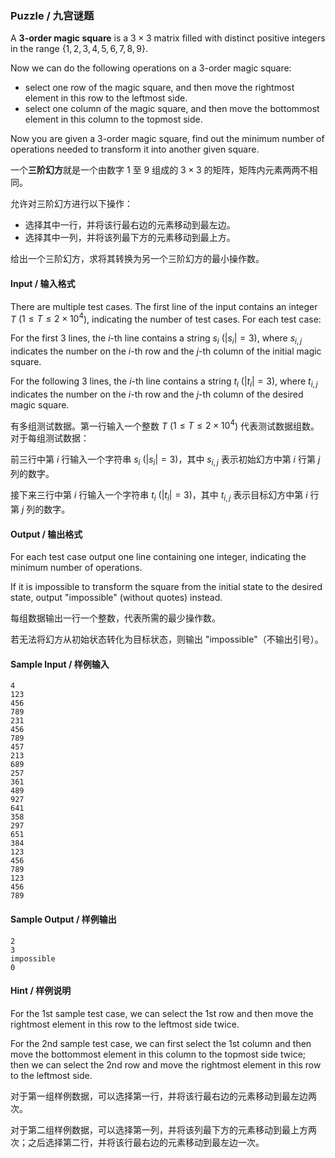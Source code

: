 ### Puzzle / 九宫谜题

A **3-order magic square** is a $`3 \times 3`$ matrix filled with distinct positive integers in the range $`\{1, 2, 3, 4, 5, 6, 7, 8, 9\}`$.

Now we can do the following operations on a 3-order magic square:

- select one row of the magic square, and then move the rightmost element in this row to the leftmost side.
- select one column of the magic square, and then move the bottommost element in this column to the topmost side.

Now you are given a 3-order magic square, find out the minimum number of operations needed to transform it into another given square.

一个**三阶幻方**就是一个由数字 1 至 9 组成的 $`3 \times 3`$ 的矩阵，矩阵内元素两两不相同。

允许对三阶幻方进行以下操作：

- 选择其中一行，并将该行最右边的元素移动到最左边。
- 选择其中一列，并将该列最下方的元素移动到最上方。

给出一个三阶幻方，求将其转换为另一个三阶幻方的最小操作数。

#### Input / 输入格式

There are multiple test cases. The first line of the input contains an integer $`T`$ ($`1 \le T \le 2 \times 10^4`$), indicating the number of test cases. For each test case:

For the first 3 lines, the $`i`$-th line contains a string $`s_i`$ ($`|s_i| = 3`$), where $`s_{i,j}`$ indicates the number on the $`i`$-th row and the $`j`$-th column of the initial magic square.

For the following 3 lines, the $`i`$-th line contains a string $`t_i`$ ($`|t_i| = 3`$), where $`t_{i,j}`$ indicates the number on the $`i`$-th row and the $`j`$-th column of the desired magic square.

有多组测试数据。第一行输入一个整数 $`T`$ ($`1 \le T \le 2 \times 10^4`$) 代表测试数据组数。对于每组测试数据：

前三行中第 $`i`$ 行输入一个字符串 $`s_i`$ ($`|s_i| = 3`$)，其中 $`s_{i,j}`$ 表示初始幻方中第 $`i`$ 行第 $`j`$ 列的数字。

接下来三行中第 $`i`$ 行输入一个字符串 $`t_i`$ ($`|t_i| = 3`$)，其中 $`t_{i,j}`$ 表示目标幻方中第 $`i`$ 行第 $`j`$ 列的数字。

#### Output / 输出格式

For each test case output one line containing one integer, indicating the minimum number of operations.

If it is impossible to transform the square from the initial state to the desired state, output "impossible" (without quotes) instead.

每组数据输出一行一个整数，代表所需的最少操作数。

若无法将幻方从初始状态转化为目标状态，则输出 "impossible"（不输出引号）。

#### Sample Input / 样例输入
```in
4
123
456
789
231
456
789
457
213
689
257
361
489
927
641
358
297
651
384
123
456
789
123
456
789
```

#### Sample Output / 样例输出
```out
2
3
impossible
0
```

#### Hint / 样例说明

For the 1st sample test case, we can select the 1st row and then move the rightmost element in this row to the leftmost side twice.

For the 2nd sample test case, we can first select the 1st column and then move the bottommost element in this column to the topmost side twice; then we can select the 2nd row and move the rightmost element in this row to the leftmost side.

对于第一组样例数据，可以选择第一行，并将该行最右边的元素移动到最左边两次。

对于第二组样例数据，可以选择第一列，并将该列最下方的元素移动到最上方两次；之后选择第二行，并将该行最右边的元素移动到最左边一次。
